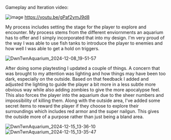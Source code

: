 
Gameplay and Iteration video:

![image](https://github.com/user-attachments/assets/646fa313-b8f1-4201-ade9-6fd284cda15b)
https://youtu.be/gPaf2ymJ9d8

My process includes setting the stage for the player to explore and encounter. My process stems from the different enviornments an aquarium has to offer and I simply incorporated that into my design. I'm very proud of the way I was able to use fish tanks to introduce the player to enemies and how well I was able to get a hold on triggers.

![DwnTwnAquarium_2024-12-08_19-51-57](https://github.com/user-attachments/assets/f27eda02-d084-451d-8b7e-23815d4cf804)

After doing some playtesting I updated a couple of things. A concern that was brought to my attention was lighting and how things may have been too dark, especially on the outside. Based on that feedback I added and adjusted the lighting to guide the player a bit more in a less subtle more obvious way while also adding zombies to give the more apocalypse feel. This also forces the player into the aquarium due to the sheer numbers and impossibility of killing them. Along with the outside area, I've added some secret items to reward the player if they choose to explore their surroundings which includes red armor and the super nailgun. This gives the outside more of a purpose rather than just being a bland area.




![DwnTwnAquarium_2024-12-15_13-36-10](https://github.com/user-attachments/assets/28917446-1ad2-451c-ba12-128f1030fb34)
![DwnTwnAquarium_2024-12-15_13-35-47](https://github.com/user-attachments/assets/0991c0d4-f338-4ca5-98fb-59403ce1e594)
